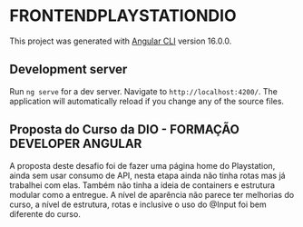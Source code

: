 # FRONTENDPLAYSTATIONDIO

This project was generated with [Angular CLI](https://github.com/angular/angular-cli) version 16.0.0.

## Development server

Run `ng serve` for a dev server. Navigate to `http://localhost:4200/`. The application will automatically reload if you change any of the source files.

## Proposta do Curso da DIO - FORMAÇÃO DEVELOPER ANGULAR

A proposta deste desafio foi de fazer uma página home do Playstation, ainda sem usar consumo de API, nesta etapa ainda não tinha rotas mas já trabalhei com elas.
Também não tinha a ideia de containers e estrutura modular como a entregue. 
A nível de aparência não parece ter melhorias do curso, a nível de estrutura, rotas e inclusive o uso do @Input foi bem diferente do curso.
